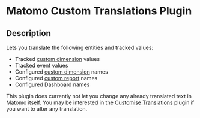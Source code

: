 # Matomo Custom Translations Plugin

## Description

Lets you translate the following entities and tracked values:

* Tracked [custom dimension](https://plugins.matomo.org/CustomDimensions) values
* Tracked event values
* Configured [custom dimension](https://plugins.matomo.org/CustomDimensions) names
* Configured [custom report](https://plugins.matomo.org/CustomReports) names
* Configured Dashboard names

This plugin does currently not let you change any already translated text in Matomo itself. You may be interested in
the [Customise Translations](https://plugins.matomo.org/CustomiseTranslations) plugin if you want to alter any translation.
